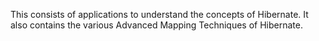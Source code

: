 This consists of applications to understand the concepts of Hibernate. It also contains the various Advanced Mapping Techniques of Hibernate.
